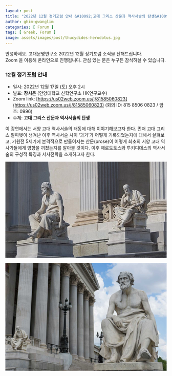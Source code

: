 ```yaml
---
layout: post
title: "2022년 12월 정기포럼 안내 &#10092;고대 그리스 산문과 역사서술의 탄생&#10093;"
author: ghim-gwanglim
categories: [ Forum ]
tags: [ Greek, Forum ]
image: assets/images/post/thucydides-herodotus.jpg
---
```


안녕하세요. 고대문명연구소 2022년 12월 정기포럼 소식을 전해드립니다.<br> 
Zoom 을 이용해 온라인으로 진행됩니다. 관심 있는 분은 누구든 참석하실 수 있습니다. 

### 12월 정기포럼 안내
- 일시: 2022년 12월 17일 (토) 오후 2시
- 발표: __장시은__ (안양대학교 신학연구소 HK연구교수)
- Zoom link: [https://us02web.zoom.us/j/81585060823](https://us02web.zoom.us/j/81585060823)
  (회의 ID: 815 8506 0823 / 암호: 0996)
- 주제: __고대 그리스 산문과 역사서술의 탄생__

이 강연에서는 서양 고대 역사서술의 태동에 대해 이야기해보고자 한다. 먼저 고대 그리스 알파벳이 생겨난 이후 역사서술 사이 ‘과거’가 어떻게 기록되었는지에 대해서 살펴보고, 기원전 5세기에 본격적으로 만들어지는 산문(prose)이 어떻게 최초의 서양 고대 역사가들에게 영향을 끼쳤는지를 알아볼 것이다. 이후 헤로도토스와 투키디데스의 역사서술의 구성적 특징과 서사전략을 소개하고자 한다. 

![](/assets/images/post/thucydides-herodotus2.jpg)

![](/assets/images/post/thucydides-herodotus3.jpg)
